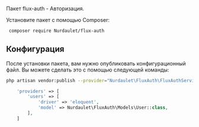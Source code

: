 
Пакет flux-auth - Авторизация.

Установите пакет с помощью Composer:

``` bash
 composer require Nurdaulet/flux-auth
```

## Конфигурация
После установки пакета, вам нужно опубликовать конфигурационный файл. Вы можете сделать это с помощью следующей команды:
``` bash
php artisan vendor:publish --provider="Nurdaulet\FluxAuth\FluxAuthServiceProvider"

```


``` php
    'providers' => [
        'users' => [
            'driver' => 'eloquent',
            'model' => Nurdaulet\FluxAuth\Models\User::class,
        ],
    ] 
```



